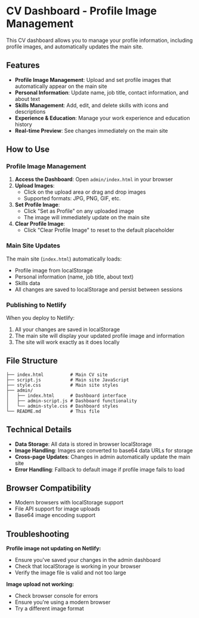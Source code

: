 # CV Dashboard - Profile Image Management

This CV dashboard allows you to manage your profile information, including profile images, and automatically updates the main site.

## Features

- **Profile Image Management**: Upload and set profile images that automatically appear on the main site
- **Personal Information**: Update name, job title, contact information, and about text
- **Skills Management**: Add, edit, and delete skills with icons and descriptions
- **Experience & Education**: Manage your work experience and education history
- **Real-time Preview**: See changes immediately on the main site

## How to Use

### Profile Image Management

1. **Access the Dashboard**: Open `admin/index.html` in your browser
2. **Upload Images**: 
   - Click on the upload area or drag and drop images
   - Supported formats: JPG, PNG, GIF, etc.
3. **Set Profile Image**: 
   - Click "Set as Profile" on any uploaded image
   - The image will immediately update on the main site
4. **Clear Profile Image**: 
   - Click "Clear Profile Image" to reset to the default placeholder

### Main Site Updates

The main site (`index.html`) automatically loads:
- Profile image from localStorage
- Personal information (name, job title, about text)
- Skills data
- All changes are saved to localStorage and persist between sessions

### Publishing to Netlify

When you deploy to Netlify:
1. All your changes are saved in localStorage
2. The main site will display your updated profile image and information
3. The site will work exactly as it does locally

## File Structure

```
├── index.html          # Main CV site
├── script.js           # Main site JavaScript
├── style.css           # Main site styles
├── admin/
│   ├── index.html      # Dashboard interface
│   ├── admin-script.js # Dashboard functionality
│   └── admin-style.css # Dashboard styles
└── README.md           # This file
```

## Technical Details

- **Data Storage**: All data is stored in browser localStorage
- **Image Handling**: Images are converted to base64 data URLs for storage
- **Cross-page Updates**: Changes in admin automatically update the main site
- **Error Handling**: Fallback to default image if profile image fails to load

## Browser Compatibility

- Modern browsers with localStorage support
- File API support for image uploads
- Base64 image encoding support

## Troubleshooting

**Profile image not updating on Netlify:**
- Ensure you've saved your changes in the admin dashboard
- Check that localStorage is working in your browser
- Verify the image file is valid and not too large

**Image upload not working:**
- Check browser console for errors
- Ensure you're using a modern browser
- Try a different image format